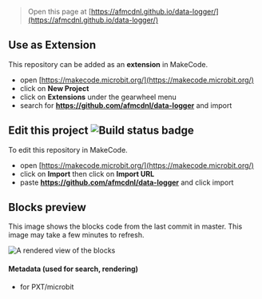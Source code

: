 
> Open this page at [https://afmcdnl.github.io/data-logger/](https://afmcdnl.github.io/data-logger/)

## Use as Extension

This repository can be added as an **extension** in MakeCode.

* open [https://makecode.microbit.org/](https://makecode.microbit.org/)
* click on **New Project**
* click on **Extensions** under the gearwheel menu
* search for **https://github.com/afmcdnl/data-logger** and import

## Edit this project ![Build status badge](https://github.com/afmcdnl/data-logger/workflows/MakeCode/badge.svg)

To edit this repository in MakeCode.

* open [https://makecode.microbit.org/](https://makecode.microbit.org/)
* click on **Import** then click on **Import URL**
* paste **https://github.com/afmcdnl/data-logger** and click import

## Blocks preview

This image shows the blocks code from the last commit in master.
This image may take a few minutes to refresh.

![A rendered view of the blocks](https://github.com/afmcdnl/data-logger/raw/master/.github/makecode/blocks.png)

#### Metadata (used for search, rendering)

* for PXT/microbit
<script src="https://makecode.com/gh-pages-embed.js"></script><script>makeCodeRender("{{ site.makecode.home_url }}", "{{ site.github.owner_name }}/{{ site.github.repository_name }}");</script>
